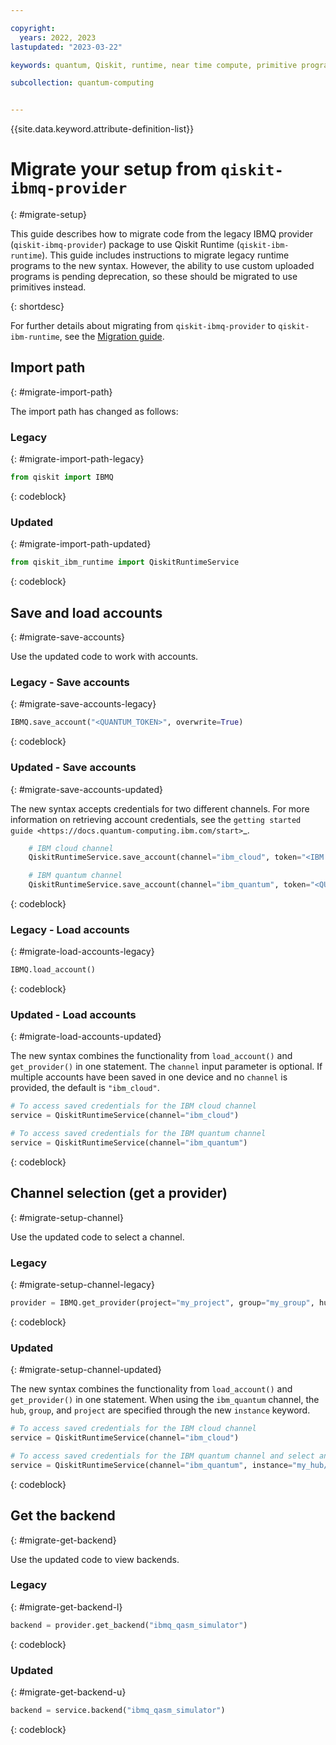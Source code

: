 ```yaml
---

copyright:
  years: 2022, 2023
lastupdated: "2023-03-22"

keywords: quantum, Qiskit, runtime, near time compute, primitive programs, IBM Quantum Platform

subcollection: quantum-computing


---
```



{{site.data.keyword.attribute-definition-list}}

# Migrate your setup from ``qiskit-ibmq-provider``
{: #migrate-setup}

This guide describes how to migrate code from the legacy IBMQ provider (`qiskit-ibmq-provider`) package to use Qiskit Runtime (`qiskit-ibm-runtime`). This guide includes instructions to migrate legacy runtime programs to the new syntax. However, the ability to use custom uploaded programs is pending deprecation, so these should be migrated to use primitives instead.  

{: shortdesc}

For further details about migrating from `qiskit-ibmq-provider` to `qiskit-ibm-runtime`, see the [Migration guide](/docs/quantum-computing?topic=quantum-computing-migrate-overview).

## Import path
{: #migrate-import-path}

The import path has changed as follows:

### Legacy
{: #migrate-import-path-legacy}

``` python
from qiskit import IBMQ

```
{: codeblock}

### Updated
{: #migrate-import-path-updated}

``` python
from qiskit_ibm_runtime import QiskitRuntimeService

```
{: codeblock}    


## Save and load accounts
{: #migrate-save-accounts}

Use the updated code to work with accounts.

### Legacy - Save accounts
{: #migrate-save-accounts-legacy}

``` python
IBMQ.save_account("<QUANTUM_TOKEN>", overwrite=True)

```
{: codeblock}  

### Updated - Save accounts
{: #migrate-save-accounts-updated}

The new syntax accepts credentials for two different channels. For more information on retrieving account credentials, see the `getting started guide <https://docs.quantum-computing.ibm.com/start>`_.

``` python
	# IBM cloud channel
    QiskitRuntimeService.save_account(channel="ibm_cloud", token="<IBM Cloud API key>", instance="<IBM Cloud CRN>", overwrite=True)

    # IBM quantum channel
    QiskitRuntimeService.save_account(channel="ibm_quantum", token="<QUANTUM_TOKEN>", overwrite=True)

```
{: codeblock}

### Legacy - Load accounts
{: #migrate-load-accounts-legacy}

``` python
IBMQ.load_account()

```
{: codeblock} 

### Updated - Load accounts
{: #migrate-load-accounts-updated}


The new syntax combines the functionality from ``load_account()`` and ``get_provider()`` in one statement. The ``channel`` input parameter is optional. If multiple accounts have been saved in one device and no ``channel`` is provided, the default is ``"ibm_cloud"``.

``` python
# To access saved credentials for the IBM cloud channel
service = QiskitRuntimeService(channel="ibm_cloud")

# To access saved credentials for the IBM quantum channel
service = QiskitRuntimeService(channel="ibm_quantum")

```
{: codeblock}   

## Channel selection (get a provider)
{: #migrate-setup-channel} 

Use the updated code to select a channel.

### Legacy
{: #migrate-setup-channel-legacy} 

``` python
provider = IBMQ.get_provider(project="my_project", group="my_group", hub="my_hub")

```
{: codeblock}

### Updated
{: #migrate-setup-channel-updated} 

The new syntax combines the functionality from ``load_account()`` and ``get_provider()`` in one statement.
When using the ``ibm_quantum`` channel, the ``hub``, ``group``, and ``project`` are specified through the new
``instance`` keyword.

``` python
# To access saved credentials for the IBM cloud channel
service = QiskitRuntimeService(channel="ibm_cloud")

# To access saved credentials for the IBM quantum channel and select an instance
service = QiskitRuntimeService(channel="ibm_quantum", instance="my_hub/my_group/my_project")

```
{: codeblock} 

## Get the backend
{: #migrate-get-backend} 

Use the updated code to view backends.

### Legacy
{: #migrate-get-backend-l} 


``` python
backend = provider.get_backend("ibmq_qasm_simulator")

```
{: codeblock}

### Updated
{: #migrate-get-backend-u} 


``` python
backend = service.backend("ibmq_qasm_simulator")

```
{: codeblock} 
